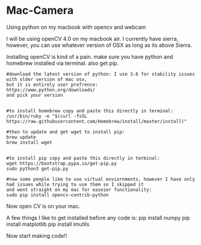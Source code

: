 # Mac-Camera
Using python on my macbook with opencv and webcam


I will be using openCV 4.0 on my macbook air. I currently have sierra, however, you can use whatever version of OSX as long as its above Sierra.

Installing openCV is kind of a pain. make sure you have python and homebrew installed via terminal. also get pip. 

    #download the latest version of python: I use 3.6 for stability issues with older version of mac osx, 
    but it is entirely user prefrence:
    https://www.python.org/downloads/
    and pick your version
    
    
    #to install homebrew copy and paste this directly in terminal:
    /usr/bin/ruby -e "$(curl -fsSL https://raw.githubusercontent.com/Homebrew/install/master/install)"
    
    #then to update and get wget to install pip:
    brew update
    brew install wget

    
    #to install pip copy and paste this directly in terminal:
    wget https://bootstrap.pypa.io/get-pip.py
    sudo python3 get-pip.py
    
    #now some people like to use virtual enviornments, however I have only had issues while trying to use them so I skipped it
    and went straight on my mac for easeier functionality:
    sudo pip install opencv-contrib-python
    
Now open CV is on your mac.

A few things I like to get installed before any code is:
  pip install numpy
  pip install matplotlib
  pip install imutils
  

Now start making code!!
    
